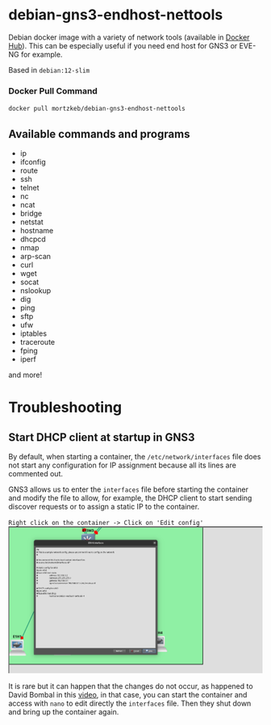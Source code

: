# debian-gns3-endhost-nettools

Debian docker image with a variety of network tools (available in [Docker Hub](https://hub.docker.com/r/mortzkeb/debian-gns3-endhost-nettools)). This can be especially useful if you need end host for GNS3 or EVE-NG for example.

Based in `debian:12-slim`

### Docker Pull Command 

``` bash
docker pull mortzkeb/debian-gns3-endhost-nettools
```

## Available commands and programs
- ip
- ifconfig
- route
- ssh
- telnet
- nc
- ncat
- bridge
- netstat
- hostname
- dhcpcd
- nmap
- arp-scan
- curl
- wget
- socat
- nslookup
- dig
- ping
- sftp 
- ufw
- iptables
- traceroute
- fping
- iperf

and more! 

# Troubleshooting 
## Start DHCP client at startup in GNS3

By default, when starting a container, the `/etc/network/interfaces` file does not start any configuration for IP assignment because all its lines are commented out. 

GNS3 allows us to enter the `interfaces` file before starting the container and modify the file to allow, for example, the DHCP client to start sending discover requests or to assign a static IP to the container. 

`Right click on the container -> Click on 'Edit config'`
![](.images/dhcp_gns3.png)

It is rare but it can happen that the changes do not occur, as happened to David Bombal in this [video](https://youtu.be/Rltdel1tG-I?t=34), in that case, you can start the container and access with `nano` to edit directly the `interfaces` file. Then they shut down and bring up the container again. 
